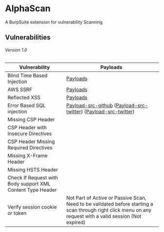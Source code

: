 # AlphaScan
A BurpSuite extension for vulnerability Scanning






## Vulnerabilities



###### Version  1.0

| Vulnerability                   | Payloads                                                                                                             |
|--------------------------------|----------------------------------------------------------------------------------------------------------------------|
| Blind Time Based Injection     | [Payloads](https://github.com/CyberM0nster/SQL-Injection-Payload-List-/blob/master/Generic%20Time%20Based%20SQL%20Injection%20Payloads)                                  |
| AWS SSRF                       | [Payloads](https://github.com/swisskyrepo/PayloadsAllTheThings/blob/master/Server%20Side%20Request%20Forgery/README.md#ssrf-url-for-cloud-instances)                        |
| Reflected XSS                  | [Payloads](https://github.com/Proviesec/xss-payload-list/tree/main)                                                |
| Error Based SQL injection      | [Payload-src-github](https://github.com/payloadbox/sql-injection-payload-list) ([Payload-src-twitter](https://x.com/Fabrikat0r/status/1731784913572200720?)) ([Payload-src-twitter](https://twitter.com/intigriti/status/1727669826338914506)) |
| Missing CSP Header             |                                                                                                                      |
| CSP Header with Insecure Directives |                                                                                                                  |
| CSP Header Missing Required Directives |                                                                                                            |
| Missing X-Frame Header         |                                                                                                                      |
| Missing HSTS Header            |                                                                                                                      |
| Check If Request with Body support XML Content Type Header |                                                                                                            |
| Verify session cookie or token | Not Part of Active or Passive Scan, Need to be validated before starting a scan through right click menu on any request with a valid session (Not expired) |

<br>

